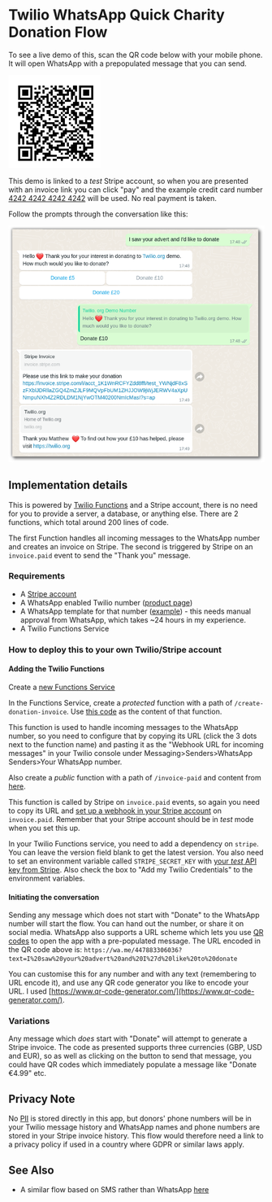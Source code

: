 # Twilio WhatsApp Quick Charity Donation Flow

To see a live demo of this, scan the QR code below with your mobile phone. It will open WhatsApp with a prepopulated message that you can send.

![QR code which opens a WhatsApp conversation with +447883306036](./whatsapp-qr-code.png)

This demo is linked to a *test* Stripe account, so when you are presented with an invoice link you can click "pay" and the example credit card number [4242 4242 4242 4242](https://stripe.com/docs/testing) will be used. No real payment is taken.

Follow the prompts through the conversation like this:

![WhatsApp conversation flow donating £10](./whatsapp-conversation.png)

## Implementation details

This is powered by [Twilio Functions](https://www.twilio.com/docs/runtime/functions) and a Stripe account, there is no need for you to provide a server, a database, or anything else. There are 2 functions, which total around 200 lines of code.

The first Function handles all incoming messages to the WhatsApp number and creates an invoice on Stripe. The second is triggered by Stripe on an `invoice.paid` event to send the "Thank you" message.

### Requirements

  - A [Stripe account](https://dashboard.stripe.com/register)
  - A WhatsApp enabled Twilio number ([product page](https://www.twilio.com/whatsapp))
  - A WhatsApp template for that number ([example](./whatsapp-message-template.png)) - this needs manual approval from WhatsApp, which takes ~24 hours in my experience.
  - A Twilio Functions Service

### How to deploy this to your own Twilio/Stripe account

#### Adding the Twilio Functions

Create a [new Functions Service](https://www.twilio.com/docs/runtime/functions/create-service)

In the Functions Service, create a *protected* function with a path of `/create-donation-invoice`. Use [this code](./functions/create-donation-invoice.js) as the content of that function.

This function is used to handle incoming messages to the WhatsApp number, so you need to configure that by copying its URL (click the 3 dots next to the function name) and pasting it as the "Webhook URL for incoming messages" in your Twilio console under Messaging>Senders>WhatsApp Senders>Your WhatsApp number.

Also create a *public* function with a path of `/invoice-paid` and content from [here](./functions/invoice-paid.js).

This function is called by Stripe on `invoice.paid` events, so again you need to copy its URL and [set up a webhook in your Stripe account](https://stripe.com/docs/webhooks/quickstart) on `invoice.paid`. Remember that your Stripe account should be in _test_ mode when you set this up.

In your Twilio Functions service, you need to add a dependency on `stripe`. You can leave the version field blank to get the latest version. You also need to set an environment variable called `STRIPE_SECRET_KEY` with [your *test* API key from Stripe](https://stripe.com/docs/keys). Also check the box to "Add my Twilio Credentials" to the environment variables.

#### Initiating the conversation

Sending any message which does not start with "Donate" to the WhatsApp number will start the flow. You can hand out the number, or share it on social media. WhatsApp also supports a URL scheme which lets you use [QR codes](https://faq.whatsapp.com/general/contacts/about-whatsapp-qr-codes/?lang=en) to open the app with a pre-populated message. The URL encoded in the QR code above is: `https://wa.me/447883306036?text=I%20saw%20your%20advert%20and%20I%27d%20like%20to%20donate`

You can customise this for any number and with any text (remembering to URL encode it), and use any QR code generator you like to encode your URL. I used [https://www.qr-code-generator.com/](https://www.qr-code-generator.com/).

### Variations

Any message which _does_ start with "Donate" will attempt to generate a Stripe invoice. The code as presented supports three currencies (GBP, USD and EUR), so as well as clicking on the button to send that message, you could have QR codes which immediately populate a message like "Donate €4.99" etc.

## Privacy Note

No [PII](https://en.wikipedia.org/wiki/Personal_data) is stored directly in this app, but donors' phone numbers will be in your Twilio message history and WhatsApp names and phone numbers are stored in your Stripe invoice history. This flow would therefore need a link to a privacy policy if used in a country where GDPR or similar laws apply.

## See Also

  - A similar flow based on SMS rather than WhatsApp [here](https://www.twilio.com/code-exchange/mobile-payment-sms-stripe)
